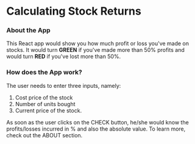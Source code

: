 # Calculating Stock Returns

### About the App

This React app would show you how much profit or loss you've made on stocks. It would turn **GREEN** if you've made more than 50% profits and would turn **RED** if you've lost more than 50%. 

### How does the App work?

The user needs to enter three inputs, namely: 
1. Cost price of the stock
2. Number of units bought
3. Current price of the stock.

As soon as the user clicks on the CHECK button, he/she would know the profits/losses incurred in % and also the absolute value. To learn more, check out the ABOUT section. 
